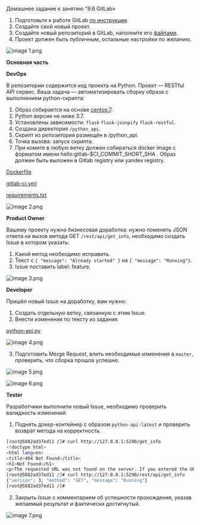 Домашнее задание к занятию "9.6 GitLab»  


1. Подготовьте к работе GitLab [по инструкции](https://cloud.yandex.ru/docs/tutorials/infrastructure-management/gitlab-containers).
2. Создайте свой новый проект.
3. Создайте новый репозиторий в GitLab, наполните его [файлами](./repository).
4. Проект должен быть публичным, остальные настройки по желанию.

<img
  src="https://github.com/Serg2211/devops-netology/blob/main/dz/09-ci-06-gitlab09-ci-06-gitlab/images/1.png"
  alt="image 1.png"
  title="image 1.png"
  style="display: inline-block; margin: 0 auto; max-width: 600px">


**Основная часть**

**DevOps**

В репозитории содержится код проекта на Python. Проект — RESTful API сервис. Ваша задача — автоматизировать сборку образа с выполнением python-скрипта:

1. Образ собирается на основе [centos:7](https://hub.docker.com/_/centos?tab=tags&page=1&ordering=last_updated).
2. Python версии не ниже 3.7.
3. Установлены зависимости: `flask` `flask-jsonpify` `flask-restful`.
4. Создана директория `/python_api`.
5. Скрипт из репозитория размещён в /python_api.
6. Точка вызова: запуск скрипта.
7. При комите в любую ветку должен собираться docker image с форматом имени hello:gitlab-$CI_COMMIT_SHORT_SHA . Образ должен быть выложен в Gitlab registry или yandex registry.   

[Dockerfile](https://github.com/Serg2211/devops-netology/blob/main/dz/09-ci-06-gitlab09-ci-06-gitlab/repository/Dockerfile)

[gitlab-ci.yml](https://github.com/Serg2211/devops-netology/blob/main/dz/09-ci-06-gitlab09-ci-06-gitlab/repository/gitlab-ci.yml)

[requirements.txt](https://github.com/Serg2211/devops-netology/blob/main/dz/09-ci-06-gitlab09-ci-06-gitlab/repository/requirements.txt)

<img
  src="https://github.com/Serg2211/devops-netology/blob/main/dz/09-ci-06-gitlab09-ci-06-gitlab/images/2.png"
  alt="image 2.png"
  title="image 2.png"
  style="display: inline-block; margin: 0 auto; max-width: 600px">

**Product Owner**

Вашему проекту нужна бизнесовая доработка: нужно поменять JSON ответа на вызов метода GET `/rest/api/get_info`, необходимо создать Issue в котором указать:

1. Какой метод необходимо исправить.
2. Текст с `{ "message": "Already started" }` на `{ "message": "Running"}`.
3. Issue поставить label: feature.

<img
  src="https://github.com/Serg2211/devops-netology/blob/main/dz/09-ci-06-gitlab09-ci-06-gitlab/images/3.png"
  alt="image 3.png"
  title="image 3.png"
  style="display: inline-block; margin: 0 auto; max-width: 600px">

**Developer**

Пришёл новый Issue на доработку, вам нужно:

1. Создать отдельную ветку, связанную с этим Issue.
2. Внести изменения по тексту из задания.

[python-api.py](https://github.com/Serg2211/devops-netology/blob/main/dz/09-ci-06-gitlab09-ci-06-gitlab/repository/python-api.py)

<img
  src="https://github.com/Serg2211/devops-netology/blob/main/dz/09-ci-06-gitlab09-ci-06-gitlab/images/4.png"
  alt="image 4.png"
  title="image 4.png"
  style="display: inline-block; margin: 0 auto; max-width: 600px">

3. Подготовить Merge Request, влить необходимые изменения в `master`, проверить, что сборка прошла успешно.

<img
  src="https://github.com/Serg2211/devops-netology/blob/main/dz/09-ci-06-gitlab09-ci-06-gitlab/images/5.png"
  alt="image 5.png"
  title="image 5.png"
  style="display: inline-block; margin: 0 auto; max-width: 600px">

<img
  src="https://github.com/Serg2211/devops-netology/blob/main/dz/09-ci-06-gitlab09-ci-06-gitlab/images/6.png"
  alt="image 6.png"
  title="image 6.png"
  style="display: inline-block; margin: 0 auto; max-width: 600px">

**Tester**

Разработчики выполнили новый Issue, необходимо проверить валидность изменений:

1. Поднять докер-контейнер с образом `python-api:latest` и проверить возврат метода на корректность.

```bash
[root@5882ad37ed11 /]# curl http://127.0.0.1:5290/get_info
<!doctype html>
<html lang=en>
<title>404 Not Found</title>
<h1>Not Found</h1>
<p>The requested URL was not found on the server. If you entered the URL manually please check your spelling and try again.</p>
[root@5882ad37ed11 /]# curl http://127.0.0.1:5290/rest/api/get_info
{"version": 3, "method": "GET", "message": "Running"}
[root@5882ad37ed11 /]# 
```

2. Закрыть Issue с комментарием об успешности прохождения, указав желаемый результат и фактически достигнутый.

<img
  src="https://github.com/Serg2211/devops-netology/blob/main/dz/09-ci-06-gitlab09-ci-06-gitlab/images/7.png"
  alt="image 7.png"
  title="image 7.png"
  style="display: inline-block; margin: 0 auto; max-width: 600px">
